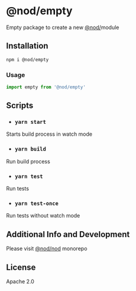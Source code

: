# @nod/empty
Empty package to create a new [@nod/](https://github.com/NOD-studios/nod)module

## Installation
```bash
npm i @nod/empty
```

### Usage
```javascript
import empty from '@nod/empty'
```

## Scripts
- ### `yarn start`
Starts build process in watch mode

- ### `yarn build`
Run build process

- ### `yarn test`
Run tests

- ### `yarn test-once`
Run tests without watch mode

## Additional Info and Development
Please visit [@nod/nod](https://github.com/NOD-studios/nod) monorepo

## License
Apache 2.0
